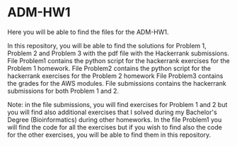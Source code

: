 # ADM-HW1

Here you will be able to find the files for the ADM-HW1. 

In this repository, you will be able to find the solutions for Problem 1, Problem 2 and Problem 3 with the pdf file with the Hackerrank submissions.
File Problem1 contains the python script for the hackerrank exercises for the Problem 1 homework. 
File Problem2 contains the python script for the hackerrank exercises for the Problem 2 homework
File Problem3 contains the grades for the AWS modules.
File submissions contains the hackerrank submissions for both Problem 1 and 2.

Note: in the file submissions, you will find exercises for Problem 1 and 2 but you will find also additional exercises that I solved during my Bachelor's Degree (Bioinformatics) during other homeworks. In the file Problem1 you will find the code for all the exercises but if you wish to find also the code for the other exercises, you will be able to find them in this repository. 

